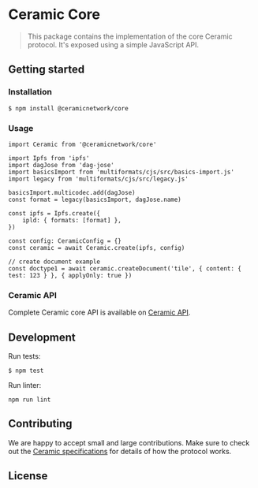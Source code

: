 # Ceramic Core

> This package contains the implementation of the core Ceramic protocol. It's exposed using a simple JavaScript API.

## Getting started

### Installation
```
$ npm install @ceramicnetwork/core
```

### Usage
```
import Ceramic from '@ceramicnetwork/core'

import Ipfs from 'ipfs'
import dagJose from 'dag-jose'
import basicsImport from 'multiformats/cjs/src/basics-import.js'
import legacy from 'multiformats/cjs/src/legacy.js'

basicsImport.multicodec.add(dagJose)
const format = legacy(basicsImport, dagJose.name)

const ipfs = Ipfs.create({
    ipld: { formats: [format] },
})

const config: CeramicConfig = {}
const ceramic = await Ceramic.create(ipfs, config)

// create document example
const doctype1 = await ceramic.createDocument('tile', { content: { test: 123 } }, { applyOnly: true }) 
```

### Ceramic API

Complete Ceramic core API is available on [Ceramic API](https://github.com/ceramicnetwork/js-ceramic/blob/master/packages/common/src/ceramic-api.ts).

## Development
Run tests:
```
$ npm test
```

Run linter:
```
npm run lint
```

## Contributing
We are happy to accept small and large contributions. Make sure to check out the [Ceramic specifications](https://github.com/ceramicnetwork/specs) for details of how the protocol works.

## License
